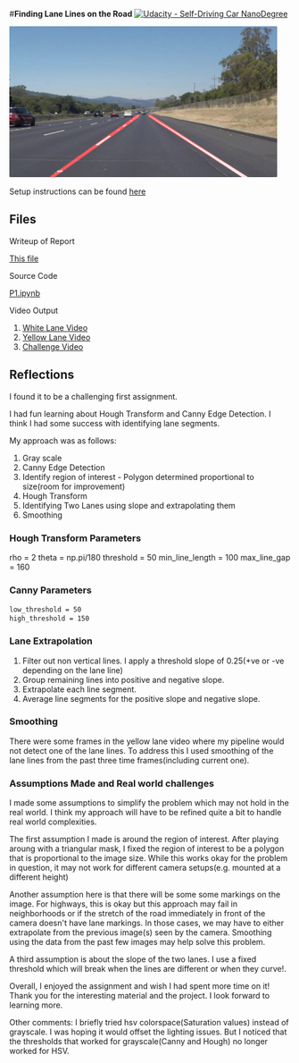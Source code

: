 #**Finding Lane Lines on the Road** 
[![Udacity - Self-Driving Car NanoDegree](https://s3.amazonaws.com/udacity-sdc/github/shield-carnd.svg)](http://www.udacity.com/drive)

<img src="./test_images/laneLines_thirdPass.jpg" width="480" alt="Combined Image" />

Setup instructions can be found [here](INSTALL.md)

## Files

Writeup of Report

[This file](README.md)

Source Code

[P1.ipynb](P1.ipynb)

Video Output

1. [White Lane Video](white.mp4)
2. [Yellow Lane Video](yellow.mp4)
3. [Challenge Video](extra.mp4)


## Reflections

I found it to be a challenging first assignment. 

I had fun learning about Hough Transform and Canny Edge Detection. I think I had some success with identifying lane segments.

My approach was as follows:
1. Gray scale
2. Canny Edge Detection
3. Identify region of interest - Polygon determined proportional to size(room for improvement)
4. Hough Transform
5. Identifying Two Lanes using slope and extrapolating them
6. Smoothing

### Hough Transform Parameters
   rho = 2
   theta = np.pi/180
   threshold = 50
   min_line_length  = 100
   max_line_gap = 160
 
### Canny Parameters
    low_threshold = 50
    high_threshold = 150

### Lane Extrapolation
1. Filter out non vertical lines. I apply a threshold slope of 0.25(+ve or -ve depending on the lane line)
2. Group remaining lines into positive and negative slope.
3. Extrapolate each line segment.
4. Average line segments for the positive slope and negative slope.

### Smoothing
There were some frames in the yellow lane video where my pipeline would not detect one of the lane lines. To address this I used smoothing of the lane lines from the past  three time frames(including current one).


### Assumptions Made and Real world challenges

I made some assumptions to simplify the problem which may not hold in the real world. I think my approach will have to be refined quite a bit to handle real world complexities. 

The first assumption I made is around the region of interest. After playing aroung with a triangular mask, I fixed the region of interest to be a polygon that is proportional to the image size. While this works okay for the problem in question, it may not work for different camera setups(e.g. mounted at a different height)

Another assumption here is that there will be some some markings on the image. 
For highways, this is okay but this approach may fail in neighborhoods or if the stretch of the road immediately in front of the camera doesn't have lane markings. In those cases, we may have to either extrapolate from the previous image(s) seen by the camera. Smoothing using the data from the past few images may help solve this problem.

A third assumption is about the slope of the two lanes. I use a fixed threshold which will break when the lines are different or when they curve!.

Overall, I enjoyed the assignment and wish I had spent more time on it! Thank you for the interesting material and the  project. I look forward to learning more.


Other comments:
I briefly tried hsv colorspace(Saturation values) instead of grayscale. I was hoping it would offset the lighting issues. But I noticed that the thresholds that worked for grayscale(Canny and Hough) no longer worked for HSV.
